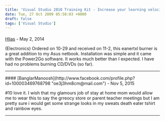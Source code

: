 ```yaml
---
title: 'Visual Studio 2010 Training Kit - Increase your learning velocity'
date: Tue, 27 Oct 2009 05:58:03 +0000
draft: false
tags: ['Visual Studio']
---
```



#### 
[Hlias](http://www.facebook.com/profile.php?id=100003455606887 "yska6nv2qs3@hotmail.com") - <time datetime="2014-05-27 19:01:12">May 2, 2014</time>

(Electronics) Ordered on 10-29 and received on 11-2, this eanertxl burner is a great addition to my Asus netbook. Installation was simple and it came with the Power2Go software. It works much better than I expected. I have had no problems burning CD/DVDs (so far).
<hr />
#### 
[BanglarManoosh](http://www.facebook.com/profile.php?id=100003469768798 "oe3j3hm8cm@mail.com") - <time datetime="2015-11-20 09:04:30">Nov 5, 2015</time>

#10 love it. I wish that my glamours job of stay at home mom would allow me to wear this to say the grreocy store or parent teacher meetings but I am pretty sure i would get some strange looks in my sweats death eater tshirt and rainbow eyes.
<hr />
